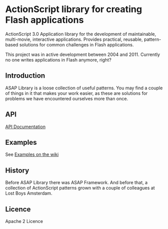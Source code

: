 # ActionScript library for creating Flash applications

ActionScript 3.0 Application library for the development of maintainable, multi-movie, interactive applications. Provides practical, reusable, pattern-based solutions for common challenges in Flash applications.

This project was in active development between 2004 and 2011. Currently no one writes applications in Flash anymore, right?


## Introduction

ASAP Library is a loose collection of useful patterns. You may find a couple of things in it that makes your work easier, as these are solutions for problems we have encountered ourselves more than once.


## API

[API Documentation](http://arthurclemens.github.io/asaplibrary/html/index.html)


## Examples

See [Examples on the wiki](https://github.com/ArthurClemens/asaplibrary/wiki)


## History

Before ASAP Library there was ASAP Framework. And before that, a collection of ActionScript patterns grown with a couple of colleagues at Lost Boys Amsterdam.


## Licence

Apache 2 Licence